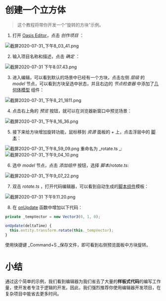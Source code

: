 # 创建一个立方体

> 这个教程将带你开发一个“旋转的方块”示例。

1. 打开 [Oasis Editor](https://oasistwa.alipay.com/3d)，点击 *创作项目* ：

![截屏2020-07-31_下午8_03_41.png](https://intranetproxy.alipay.com/skylark/lark/0/2020/png/6148/1596197120306-4d52f22a-754a-4e16-bb1f-033f993e0088.png#align=left&display=inline&height=435&margin=%5Bobject%20Object%5D&name=%E6%88%AA%E5%B1%8F2020-07-31_%E4%B8%8B%E5%8D%888_03_41.png&originHeight=435&originWidth=1331&size=46391&status=done&style=none&width=1331)

2. 输入项目名称和描述，点击 *确定* ：

![截屏2020-07-31 下午8.07.43.png](https://intranetproxy.alipay.com/skylark/lark/0/2020/png/6148/1596197272360-9de80539-c843-4893-8f9c-333a1bf525ef.png#align=left&display=inline&height=327&margin=%5Bobject%20Object%5D&name=%E6%88%AA%E5%B1%8F2020-07-31%20%E4%B8%8B%E5%8D%888.07.43.png&originHeight=327&originWidth=1162&size=19116&status=done&style=none&width=1162)

3. 进入编辑，可以看到默认的场景中已经有一个方块，点击左侧 *层级* 的 *model* 节点，可以看到方块呈选中状态，并且右边的 *节点检查器* 中添加了[几何体模型](${book.manual}component/basic-geometry) 组件：

![截屏2020-07-31_下午8_21_1811.png](https://intranetproxy.alipay.com/skylark/lark/0/2020/png/6148/1596198291822-23a8fdea-1102-41b3-9974-395030b38b94.png#align=left&display=inline&height=767&margin=%5Bobject%20Object%5D&name=%E6%88%AA%E5%B1%8F2020-07-31_%E4%B8%8B%E5%8D%888_21_1811.png&originHeight=767&originWidth=1531&size=286769&status=done&style=none&width=1531)

4. 点击右上角的 *预览* 按钮，就可以在浏览器新窗口中预览场景：

![截屏2020-07-31_下午8_16_36.png](https://intranetproxy.alipay.com/skylark/lark/0/2020/png/6148/1596197886229-667788c0-b359-44ae-b5bd-59ac3095a1e4.png#align=left&display=inline&height=513&margin=%5Bobject%20Object%5D&name=%E6%88%AA%E5%B1%8F2020-07-31_%E4%B8%8B%E5%8D%888_16_36.png&originHeight=513&originWidth=840&size=153700&status=done&style=none&width=840)

5. 接下来给方块增加旋转功能，鼠标移到 *资源* 面板的 *+* 上，点击浮层中的 [脚本](${book.manual}component/script)：

![截屏2020-07-31_下午8_59_09.png](https://intranetproxy.alipay.com/skylark/lark/0/2020/png/6148/1596200402170-65944355-1cee-41dd-b607-fd42ce0e5e86.png#align=left&display=inline&height=606&margin=%5Bobject%20Object%5D&name=%E6%88%AA%E5%B1%8F2020-07-31_%E4%B8%8B%E5%8D%888_59_09.png&originHeight=606&originWidth=761&size=143620&status=done&style=none&width=761)
重命名为 _rotate.ts _:
![截屏2020-07-31_下午9_04_10.png](https://intranetproxy.alipay.com/skylark/lark/0/2020/png/6148/1596200709199-7d0229fa-5d22-4e94-9b17-bc6d20cf0ee1.png#align=left&display=inline&height=277&margin=%5Bobject%20Object%5D&name=%E6%88%AA%E5%B1%8F2020-07-31_%E4%B8%8B%E5%8D%889_04_10.png&originHeight=277&originWidth=1084&size=25836&status=done&style=none&width=1084)

6. 选中 *model* 节点，点击 *添加组件* 按钮，选择 *脚本/_rotate.ts_*:

![截屏2020-07-31_下午9_07_22.png](https://intranetproxy.alipay.com/skylark/lark/0/2020/png/6148/1596200959974-fc5c1ec1-bfaa-4351-a446-b013143e5f6c.png#align=left&display=inline&height=920&margin=%5Bobject%20Object%5D&name=%E6%88%AA%E5%B1%8F2020-07-31_%E4%B8%8B%E5%8D%889_07_22.png&originHeight=920&originWidth=940&size=191195&status=done&style=none&width=940)

7. 双击 *rotate.ts* ，打开代码编辑器，可以看到自动生成的[脚本组件](${book.manual}component/script)模板：

![截屏2020-07-31 下午9.11.20.png](https://intranetproxy.alipay.com/skylark/lark/0/2020/png/6148/1596201101293-ff782d99-178b-4e1c-8b22-9bb092cfd8d3.png#align=left&display=inline&height=897&margin=%5Bobject%20Object%5D&name=%E6%88%AA%E5%B1%8F2020-07-31%20%E4%B8%8B%E5%8D%889.11.20.png&originHeight=897&originWidth=1530&size=156724&status=done&style=stroke&width=1530)

8. 在 [onUpdate](${book.manual}component/script?id=组件生命周期函数) 函数中增加以下代码：

```typescript
private _tempVector = new Vector3(0, 1, 0);

onUpdate(deltaTime) {
  this.entity.transform.rotate(this._tempVector);
}
```
使用快捷键 _Command+S _保存文件，即可看到右侧预览面板中方块旋转。

# 小结
通过这个简单的示例，我们看到编辑器为我们省去了大量的**样板式代码**的编写工作量，使开发者专注于逻辑的开发。因此，我们强烈推荐你使用编辑器开发项目，在复杂项目中能省去更多时间。